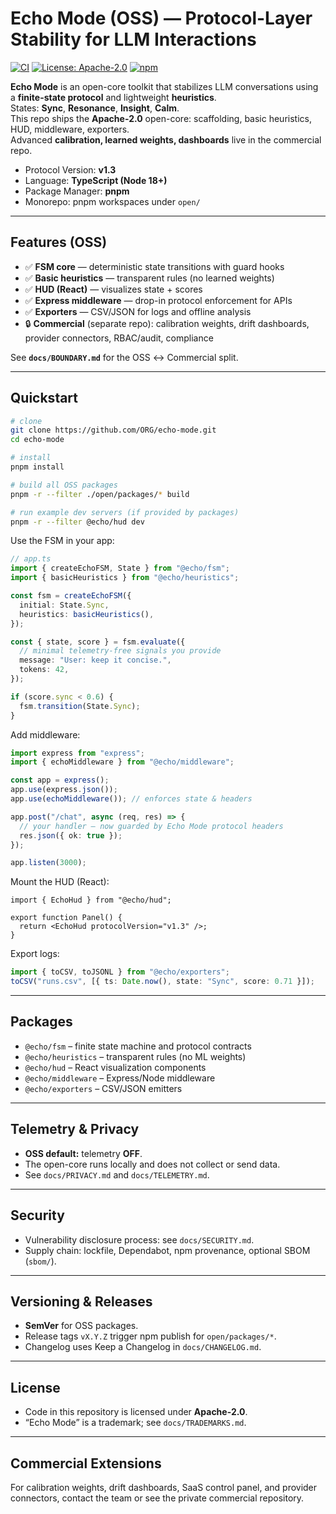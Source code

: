 # Echo Mode (OSS) — Protocol-Layer Stability for LLM Interactions

[![CI](https://img.shields.io/github/actions/workflow/status/ORG/echo-mode/ci.yml?branch=main)](#)
[![License: Apache-2.0](https://img.shields.io/badge/license-Apache--2.0-blue.svg)](#)
[![npm](https://img.shields.io/npm/v/@echo/fsm.svg)](#)

**Echo Mode** is an open-core toolkit that stabilizes LLM conversations using a **finite-state protocol** and lightweight **heuristics**.  
States: **Sync**, **Resonance**, **Insight**, **Calm**.  
This repo ships the **Apache-2.0** open-core: scaffolding, basic heuristics, HUD, middleware, exporters.  
Advanced **calibration, learned weights, dashboards** live in the commercial repo.

- Protocol Version: **v1.3**
- Language: **TypeScript (Node 18+)**
- Package Manager: **pnpm**
- Monorepo: pnpm workspaces under `open/`

---

## Features (OSS)

- ✅ **FSM core** — deterministic state transitions with guard hooks
- ✅ **Basic heuristics** — transparent rules (no learned weights)
- ✅ **HUD (React)** — visualizes state + scores
- ✅ **Express middleware** — drop-in protocol enforcement for APIs
- ✅ **Exporters** — CSV/JSON for logs and offline analysis
- 🔒 **Commercial** (separate repo): calibration weights, drift dashboards, provider connectors, RBAC/audit, compliance

See **`docs/BOUNDARY.md`** for the OSS ↔ Commercial split.

---

## Quickstart

```bash
# clone
git clone https://github.com/ORG/echo-mode.git
cd echo-mode

# install
pnpm install

# build all OSS packages
pnpm -r --filter ./open/packages/* build

# run example dev servers (if provided by packages)
pnpm -r --filter @echo/hud dev
```

Use the FSM in your app:

```ts
// app.ts
import { createEchoFSM, State } from "@echo/fsm";
import { basicHeuristics } from "@echo/heuristics";

const fsm = createEchoFSM({
  initial: State.Sync,
  heuristics: basicHeuristics(),
});

const { state, score } = fsm.evaluate({
  // minimal telemetry-free signals you provide
  message: "User: keep it concise.",
  tokens: 42,
});

if (score.sync < 0.6) {
  fsm.transition(State.Sync);
}
```

Add middleware:

```ts
import express from "express";
import { echoMiddleware } from "@echo/middleware";

const app = express();
app.use(express.json());
app.use(echoMiddleware()); // enforces state & headers

app.post("/chat", async (req, res) => {
  // your handler – now guarded by Echo Mode protocol headers
  res.json({ ok: true });
});

app.listen(3000);
```

Mount the HUD (React):

```tsx
import { EchoHud } from "@echo/hud";

export function Panel() {
  return <EchoHud protocolVersion="v1.3" />;
}
```

Export logs:

```ts
import { toCSV, toJSONL } from "@echo/exporters";
toCSV("runs.csv", [{ ts: Date.now(), state: "Sync", score: 0.71 }]);
```

---

## Packages

- `@echo/fsm` – finite state machine and protocol contracts
- `@echo/heuristics` – transparent rules (no ML weights)
- `@echo/hud` – React visualization components
- `@echo/middleware` – Express/Node middleware
- `@echo/exporters` – CSV/JSON emitters

---

## Telemetry & Privacy

- **OSS default:** telemetry **OFF**.  
- The open-core runs locally and does not collect or send data.  
- See `docs/PRIVACY.md` and `docs/TELEMETRY.md`.

---

## Security

- Vulnerability disclosure process: see `docs/SECURITY.md`.
- Supply chain: lockfile, Dependabot, npm provenance, optional SBOM (`sbom/`).

---

## Versioning & Releases

- **SemVer** for OSS packages.  
- Release tags `vX.Y.Z` trigger npm publish for `open/packages/*`.  
- Changelog uses Keep a Changelog in `docs/CHANGELOG.md`.

---

## License

- Code in this repository is licensed under **Apache-2.0**.  
- “Echo Mode” is a trademark; see `docs/TRADEMARKS.md`.

---

## Commercial Extensions

For calibration weights, drift dashboards, SaaS control panel, and provider connectors, contact the team or see the private commercial repository.

